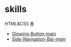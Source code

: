 # skills
HTML&CSS 폼


- [Glowing-Button-main](https://dkulena.github.io/skills/Glowing-Button-main/index.html)
- [Side-Navigation-Bar-main](https://dkulena.github.io/skills/Side-Navigation-Bar-main/index.html)
